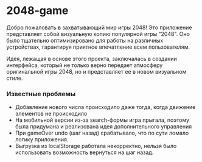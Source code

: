 # 2048-game
Добро пожаловать в захватывающий мир игры 2048! Это приложение представляет собой визуальную копию популярной игры "2048". 
Оно было тщательно оптимизировано для работы на различных устройствах, гарантируя приятное впечатление всем пользователям.

Идея, лежащая в основе этого проекта, заключалась в создании интерфейса, который не только верно передает атмосферу оригинальной игры 2048, но и представляет ее в новом визуальном стиле.

### Известные проблемы
- Добавление нового числа происходило даже тогда, когда движение элементов не происходило
- На мобильной версии из-за search-формы игра прыгала, поэтому была придумана и реализована идея дополнительного управления
- При gameOver undo (шаг назад) срабатывало, что по сути ломало логику приложения.
- Выгрузка из localStorage работала некорректно, нельзя было использовать возможность вернуться на шаг назад.
